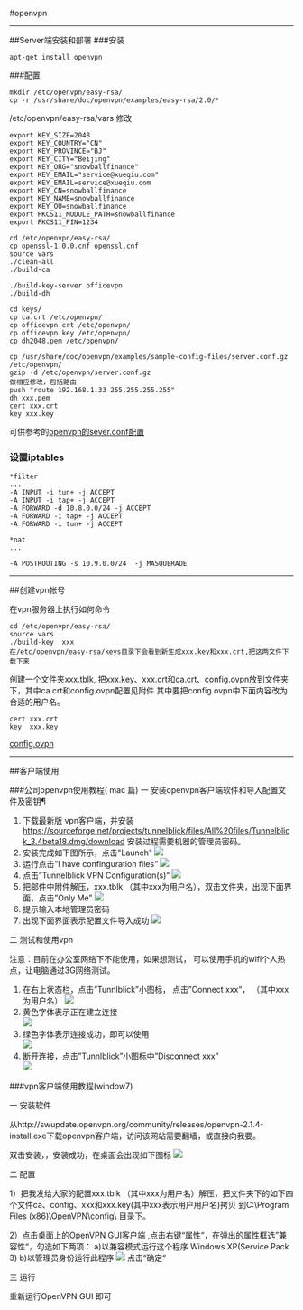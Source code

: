 #openvpn

--------

##Server端安装和部署
###安装

```
apt-get install openvpn
```

###配置

```
mkdir /etc/openvpn/easy-rsa/
cp -r /usr/share/doc/openvpn/examples/easy-rsa/2.0/*
```

/etc/openvpn/easy-rsa/vars 修改

```
export KEY_SIZE=2048
export KEY_COUNTRY="CN" 
export KEY_PROVINCE="BJ" 
export KEY_CITY="Beijing" 
export KEY_ORG="snowballfinance" 
export KEY_EMAIL="service@xueqiu.com" 
export KEY_EMAIL=service@xueqiu.com
export KEY_CN=snowballfinance
export KEY_NAME=snowballfinance
export KEY_OU=snowballfinance
export PKCS11_MODULE_PATH=snowballfinance
export PKCS11_PIN=1234

cd /etc/openvpn/easy-rsa/
cp openssl-1.0.0.cnf openssl.cnf
source vars
./clean-all
./build-ca

./build-key-server officevpn
./build-dh

cd keys/
cp ca.crt /etc/openvpn/
cp officevpn.crt /etc/openvpn/
cp officevpn.key /etc/openvpn/
cp dh2048.pem /etc/openvpn/

cp /usr/share/doc/openvpn/examples/sample-config-files/server.conf.gz /etc/openvpn/
gzip -d /etc/openvpn/server.conf.gz
做相应修改，包括路由
push "route 192.168.1.33 255.255.255.255" 
dh xxx.pem
cert xxx.crt
key xxx.key

```
可供参考的[openvpn的sever.conf配置](file/openvpn/sever.conf)

### 设置iptables

```
*filter
...
-A INPUT -i tun+ -j ACCEPT
-A INPUT -i tap+ -j ACCEPT
-A FORWARD -d 10.8.0.0/24 -j ACCEPT
-A FORWARD -i tap+ -j ACCEPT
-A FORWARD -i tun+ -j ACCEPT

*nat
...

-A POSTROUTING -s 10.9.0.0/24  -j MASQUERADE
```

--------
##创建vpn帐号

在vpn服务器上执行如何命令

```
cd /etc/openvpn/easy-rsa/
source vars
./build-key  xxx
在/etc/openvpn/easy-rsa/keys目录下会看到新生成xxx.key和xxx.crt,把这两文件下载下来
```

创建一个文件夹xxx.tblk, 把xxx.key、xxx.crt和ca.crt、config.ovpn放到文件夹下，其中ca.crt和config.ovpn配置见附件
其中要把config.ovpn中下面内容改为合适的用户名。

```
cert xxx.crt
key  xxx.key
```

[config.ovpn](file/openvpn/config.ovpn)

--------
##客户端使用

###公司openvpn使用教程( mac 篇)
一 安装openvpn客户端软件和导入配置文件及密钥¶

1. 下载最新版 vpn客户端，并安装
https://sourceforge.net/projects/tunnelblick/files/All%20files/Tunnelblick_3.4beta18.dmg/download
安装过程需要机器的管理员密码。
2. 安装完成如下图所示，点击"Launch" 
![](image/openvpn/1-1.png)
3. 运行点击”I have confinguration files”
![](image/openvpn/1-2.png)
4. 点击”Tunnelblick VPN Configuration(s)“
![](image/openvpn/1-3.png)
5. 把邮件中附件解压，xxx.tblk （其中xxx为用户名），双击文件夹，出现下面界面，点击”Only Me”
 ![](image/openvpn/1-5.png)
6. 提示输入本地管理员密码
7. 出现下面界面表示配置文件导入成功
 ![](image/openvpn/1-6.png)

二 测试和使用vpn

注意：目前在办公室网络下不能使用，如果想测试， 可以使用手机的wifi个人热点，让电脑通过3G网络测试。

1. 在右上状态栏，点击”Tunnlblick”小图标， 点击”Connect xxx“， （其中xxx为用户名）
![](image/openvpn/2-1.png) 
2. 黄色字体表示正在建立连接<br>
![](image/openvpn/2-2.png) 
3. 绿色字体表示连接成功，即可以使用<br>
![](image/openvpn/2-3.png) 
4.  断开连接，点击”Tunnlblick”小图标中”Disconnect xxx”<br>
![](image/openvpn/2-4.png) 



###vpn客户端使用教程(window7)

一 安装软件

从http://swupdate.openvpn.org/community/releases/openvpn-2.1.4-install.exe下载openvpn客户端，访问该网站需要翻墙，或直接向我要。

双击安装，，安装成功，在桌面会出现如下图标 ![](image/openvpn/3-1.jpg) 

二 配置

1）把我发给大家的配置xxx.tblk  （其中xxx为用户名）解压，把文件夹下的如下四个文件ca、config、xxx和xxx.key(其中xxx表示用户用户名)拷贝
到C:\Program Files (x86)\OpenVPN\config\ 目录下。

2）点击桌面上的OpenVPN GUI客户端 ,点击右键“属性“，在弹出的属性框选”兼容性“，勾选如下两项：
a)以兼容模式运行这个程序 Windows XP(Service Pack 3)
b)以管理员身份运行此程序
![](image/openvpn/3-2.jpg) 
点击“确定“

三 运行

重新运行OpenVPN GUI 即可